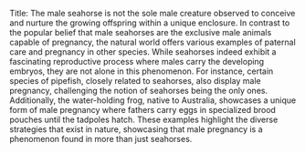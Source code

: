 Title: The male seahorse is not the sole male creature observed to conceive and nurture the growing offspring within a unique enclosure.
In contrast to the popular belief that male seahorses are the exclusive male animals capable of pregnancy, the natural world offers various examples of paternal care and pregnancy in other species. While seahorses indeed exhibit a fascinating reproductive process where males carry the developing embryos, they are not alone in this phenomenon. For instance, certain species of pipefish, closely related to seahorses, also display male pregnancy, challenging the notion of seahorses being the only ones. Additionally, the water-holding frog, native to Australia, showcases a unique form of male pregnancy where fathers carry eggs in specialized brood pouches until the tadpoles hatch. These examples highlight the diverse strategies that exist in nature, showcasing that male pregnancy is a phenomenon found in more than just seahorses.